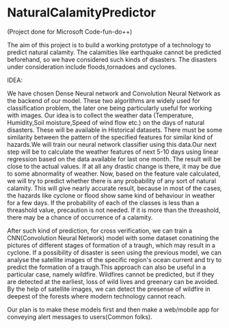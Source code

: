# NaturalCalamityPredictor
(Project done for Microsoft Code-fun-do++)

The aim of this project is to build a working prototype of a technology to predict natural calamity. The calamities like earthquake cannot be predicted beforehand, so we have considered such kinds of disasters. The disasters under consideration include floods,tornadoes and cyclones. 

IDEA:

We have chosen Dense Neural network and Convolution Neural Network as the backend of our model. These two algorithms are widely used for classification problem, the later one being particularly useful for working with images. Our idea is to collect the weather data (Temperature, Humidity,Soil moisture,Speed of wind flow etc.) on the days of natural disasters. These will be available in Historical datasets. There must be some similarity between the pattern of the specified features for similar kind of hazards.We will train our neural network classifier using this data.Our next step will be to calculate the weather features of next 5-10 days using linear regression based on the data available for last one month. The result will be close to the actual values. If at all any drastic change is there, it may be due to some abnormality of weather. Now, based on the feature vale calculated, we will try to predict whether there is any probability of any sort of natural calamity. This will give nearly accurate result, because in most of the cases, the hazards like cyclone or flood show same kind of behaviour in weather for a few days. If the probability of each of the classes is less than a threashold value, precaution is not needed. If it is more than the threashold, there may be a chance of occurrence of a calamity.

After such kind of prediction, for cross verification, we can train a CNN(Convolution Neural Network) model with some dataset conatining the pictures of different stages of formation of a traugh, which may result in a cyclone. If a possibility of disaster is seen using the previous model, we can analyse the satellite images of the specific region's ocean current and try to predict the formation of a traugh.This approach can also be useful in a particular case, namely wildfire. Wildfires cannot be predicted, but if they are detected at the earliest, loss of wild lives and greenary can be avoided. By the help of satellite images, we can detect the presense of wildfire in deepest of the forests where modern technology cannot reach.

Our plan is to make these models first and then make a web/mobile app for conveying alert messages to users(Common folks).
